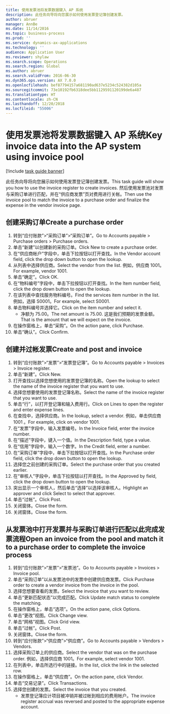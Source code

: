 ```yaml
---
title: 使用发票池将发票数据键入 AP 系统
description: 此任务向导将向您展示如何使用发票登记簿创建发票。
author: abruer
manager: AnnBe
ms.date: 11/14/2016
ms.topic: business-process
ms.prod: ''
ms.service: dynamics-ax-applications
ms.technology: ''
audience: Application User
ms.reviewer: shylaw
ms.search.scope: Operations
ms.search.region: Global
ms.author: abruer
ms.search.validFrom: 2016-06-30
ms.dyn365.ops.version: AX 7.0.0
ms.openlocfilehash: bef87794157a681190ad637e5234c524382d105a
ms.sourcegitcommit: 73e10192fb6318dee5bb1129591120199de6a487
ms.translationtype: HT
ms.contentlocale: zh-CN
ms.lasthandoff: 12/20/2018
ms.locfileid: "55006"
---
```

# <a name="key-invoice-data-into-the-ap-system-using-invoice-pool"></a><span data-ttu-id="b79a4-103">使用发票池将发票数据键入 AP 系统</span><span class="sxs-lookup"><span data-stu-id="b79a4-103">Key invoice data into the AP system using invoice pool</span></span>

[!include [task guide banner](../../includes/task-guide-banner.md)]

<span data-ttu-id="b79a4-104">此任务向导将向您展示如何使用发票登记簿创建发票。</span><span class="sxs-lookup"><span data-stu-id="b79a4-104">This task guide will show you how to use the invoice register to create invoices.</span></span>  <span data-ttu-id="b79a4-105">然后使用发票池对发票与采购订单进行匹配，并在“供应商发票”页对费用进行关帐。</span><span class="sxs-lookup"><span data-stu-id="b79a4-105">Then use the invoice pool to match the invoice to a purchase order and finalize the expense in the vendor invoice page.</span></span>


## <a name="create-a-purchase-order"></a><span data-ttu-id="b79a4-106">创建采购订单</span><span class="sxs-lookup"><span data-stu-id="b79a4-106">Create a purchase order</span></span>
1. <span data-ttu-id="b79a4-107">转到“应付账款”>“采购订单”>“采购订单”。</span><span class="sxs-lookup"><span data-stu-id="b79a4-107">Go to Accounts payable > Purchase orders > Purchase orders.</span></span>
2. <span data-ttu-id="b79a4-108">单击“新建”以创建新的采购订单。</span><span class="sxs-lookup"><span data-stu-id="b79a4-108">Click New to create a purchase order.</span></span>
3. <span data-ttu-id="b79a4-109">在“供应商帐户”字段中，单击下拉按钮以打开查找。</span><span class="sxs-lookup"><span data-stu-id="b79a4-109">In the Vendor account field, click the drop down button to open the lookup.</span></span>
4. <span data-ttu-id="b79a4-110">从列表中选择供应商。</span><span class="sxs-lookup"><span data-stu-id="b79a4-110">Select the vendor from the list.</span></span> <span data-ttu-id="b79a4-111">例如，供应商 1001。</span><span class="sxs-lookup"><span data-stu-id="b79a4-111">For example, vendor 1001.</span></span>
5. <span data-ttu-id="b79a4-112">单击“确定”。</span><span class="sxs-lookup"><span data-stu-id="b79a4-112">Click OK.</span></span>
6. <span data-ttu-id="b79a4-113">在“物料编号”字段中，单击下拉按钮以打开查找。</span><span class="sxs-lookup"><span data-stu-id="b79a4-113">In the Item number field, click the drop down button to open the lookup.</span></span>
7. <span data-ttu-id="b79a4-114">在该列表中查找服务物料编号。</span><span class="sxs-lookup"><span data-stu-id="b79a4-114">Find the services item number in the list.</span></span> <span data-ttu-id="b79a4-115">例如，选择 S0001。</span><span class="sxs-lookup"><span data-stu-id="b79a4-115">For example, select S0001.</span></span>
8. <span data-ttu-id="b79a4-116">单击物料编号并选择它。</span><span class="sxs-lookup"><span data-stu-id="b79a4-116">Click on the item number and select it.</span></span>
    * <span data-ttu-id="b79a4-117">净额为 75.00。</span><span class="sxs-lookup"><span data-stu-id="b79a4-117">The net amount is 75.00.</span></span>  <span data-ttu-id="b79a4-118">这是我们预期的发票金额。</span><span class="sxs-lookup"><span data-stu-id="b79a4-118">That is the amount that we will expect on the invoice.</span></span>  
9. <span data-ttu-id="b79a4-119">在操作窗格上，单击“采购”。</span><span class="sxs-lookup"><span data-stu-id="b79a4-119">On the action pane, click Purchase.</span></span>
10. <span data-ttu-id="b79a4-120">单击“确认”。</span><span class="sxs-lookup"><span data-stu-id="b79a4-120">Click Confirm.</span></span>

## <a name="create-and-post-and-invoice"></a><span data-ttu-id="b79a4-121">创建并过帐发票</span><span class="sxs-lookup"><span data-stu-id="b79a4-121">Create and post and invoice</span></span>
1. <span data-ttu-id="b79a4-122">转到“应付账款”>“发票”>“发票登记簿”。</span><span class="sxs-lookup"><span data-stu-id="b79a4-122">Go to Accounts payable > Invoices > Invoice register.</span></span>
2. <span data-ttu-id="b79a4-123">单击“新建”。</span><span class="sxs-lookup"><span data-stu-id="b79a4-123">Click New.</span></span>
3. <span data-ttu-id="b79a4-124">打开查找以选择您想使用的发票登记簿的名称。</span><span class="sxs-lookup"><span data-stu-id="b79a4-124">Open the lookup to select the name of the invoice register that you want to use.</span></span>
4. <span data-ttu-id="b79a4-125">选择您想要使用的发票登记簿名称。</span><span class="sxs-lookup"><span data-stu-id="b79a4-125">Select the name of the invoice register that you want to use.</span></span>
5. <span data-ttu-id="b79a4-126">单击“行”，以打开登记簿和输入费用行。</span><span class="sxs-lookup"><span data-stu-id="b79a4-126">Click on Lines to open the register and enter expense lines.</span></span>
6. <span data-ttu-id="b79a4-127">在查找中，选择供应商。</span><span class="sxs-lookup"><span data-stu-id="b79a4-127">In the lookup, select a vendor.</span></span> <span data-ttu-id="b79a4-128">例如，单击供应商 1001 。</span><span class="sxs-lookup"><span data-stu-id="b79a4-128">For example, click on vendor 1001.</span></span>
7. <span data-ttu-id="b79a4-129">在“发票”字段中，输入发票编号。</span><span class="sxs-lookup"><span data-stu-id="b79a4-129">In the Invoice field, enter the invoice number.</span></span>
8. <span data-ttu-id="b79a4-130">在“描述”字段中，键入一个值。</span><span class="sxs-lookup"><span data-stu-id="b79a4-130">In the Description field, type a value.</span></span>
9. <span data-ttu-id="b79a4-131">在“信用”字段中，输入一个数字。</span><span class="sxs-lookup"><span data-stu-id="b79a4-131">In the Credit field, enter a number.</span></span>
10. <span data-ttu-id="b79a4-132">在“采购订单”字段中，单击下拉按钮以打开查找。</span><span class="sxs-lookup"><span data-stu-id="b79a4-132">In the Purchase order field, click the drop down button to open the lookup.</span></span>
11. <span data-ttu-id="b79a4-133">选择您之前创建的采购订单。</span><span class="sxs-lookup"><span data-stu-id="b79a4-133">Select the purchase order that you created earlier.</span></span>
12. <span data-ttu-id="b79a4-134">在“审核人”字段中，单击下拉按钮以打开查找。</span><span class="sxs-lookup"><span data-stu-id="b79a4-134">In the Approved by field, click the drop down button to open the lookup.</span></span>
13. <span data-ttu-id="b79a4-135">突出显示一个审核人，然后单击“选择”以选择该审核人。</span><span class="sxs-lookup"><span data-stu-id="b79a4-135">Highlight an approver and click Select to select that approver.</span></span>
14. <span data-ttu-id="b79a4-136">单击“过帐”。</span><span class="sxs-lookup"><span data-stu-id="b79a4-136">Click Post.</span></span>
15. <span data-ttu-id="b79a4-137">关闭窗体。</span><span class="sxs-lookup"><span data-stu-id="b79a4-137">Close the form.</span></span>
16. <span data-ttu-id="b79a4-138">关闭窗体。</span><span class="sxs-lookup"><span data-stu-id="b79a4-138">Close the form.</span></span>

## <a name="open-an-invoice-from-the-pool-and-match-it-to-a-purchase-order-to-complete-the-invoice-process"></a><span data-ttu-id="b79a4-139">从发票池中打开发票并与采购订单进行匹配以此完成发票流程</span><span class="sxs-lookup"><span data-stu-id="b79a4-139">Open an invoice from the pool and match it to a purchase order to complete the invoice process</span></span>
1. <span data-ttu-id="b79a4-140">转到“应付账款”>“发票”>“发票池”。</span><span class="sxs-lookup"><span data-stu-id="b79a4-140">Go to Accounts payable > Invoices > Invoice pool.</span></span>
2. <span data-ttu-id="b79a4-141">单击“采购订单”以从发票池中的发票中创建供应商发票。</span><span class="sxs-lookup"><span data-stu-id="b79a4-141">Click Purchase order to create a vendor invoice from the invoice in the pool.</span></span>
3. <span data-ttu-id="b79a4-142">选择您想要查看的发票。</span><span class="sxs-lookup"><span data-stu-id="b79a4-142">Select the invoice that you want to review.</span></span>
4. <span data-ttu-id="b79a4-143">单击“更新匹配状态”以完成匹配。</span><span class="sxs-lookup"><span data-stu-id="b79a4-143">Click Update match status to complete the matching.</span></span>
5. <span data-ttu-id="b79a4-144">在操作窗格上，单击“选项”。</span><span class="sxs-lookup"><span data-stu-id="b79a4-144">On the action pane, click Options.</span></span>
6. <span data-ttu-id="b79a4-145">单击“更改”视图。</span><span class="sxs-lookup"><span data-stu-id="b79a4-145">Click Change view.</span></span>
7. <span data-ttu-id="b79a4-146">单击“网格”视图。</span><span class="sxs-lookup"><span data-stu-id="b79a4-146">Click Grid view.</span></span>
8. <span data-ttu-id="b79a4-147">单击“过帐”。</span><span class="sxs-lookup"><span data-stu-id="b79a4-147">Click Post.</span></span>
9. <span data-ttu-id="b79a4-148">关闭窗体。</span><span class="sxs-lookup"><span data-stu-id="b79a4-148">Close the form.</span></span>
10. <span data-ttu-id="b79a4-149">转到“应付账款”>“供应商”>“供应商”。</span><span class="sxs-lookup"><span data-stu-id="b79a4-149">Go to Accounts payable > Vendors > Vendors.</span></span>
11. <span data-ttu-id="b79a4-150">选择采购订单上的供应商。</span><span class="sxs-lookup"><span data-stu-id="b79a4-150">Select the vendor that was on the purchase order.</span></span> <span data-ttu-id="b79a4-151">例如，选择供应商 1001。</span><span class="sxs-lookup"><span data-stu-id="b79a4-151">For example, select vendor 1001.</span></span>
12. <span data-ttu-id="b79a4-152">在列表中，单击所选行中的链接。</span><span class="sxs-lookup"><span data-stu-id="b79a4-152">In the list, click the link in the selected row.</span></span>
13. <span data-ttu-id="b79a4-153">在操作窗格上，单击“供应商”。</span><span class="sxs-lookup"><span data-stu-id="b79a4-153">On the action pane, click Vendor.</span></span>
14. <span data-ttu-id="b79a4-154">单击“交易记录”。</span><span class="sxs-lookup"><span data-stu-id="b79a4-154">Click Transactions.</span></span>
15. <span data-ttu-id="b79a4-155">选择您创建的发票。</span><span class="sxs-lookup"><span data-stu-id="b79a4-155">Select the invoice that you created.</span></span>
    * <span data-ttu-id="b79a4-156">发票登记簿应计项目被冲销并被过帐到相应的费用帐户。</span><span class="sxs-lookup"><span data-stu-id="b79a4-156">The invoice register accrual was reversed and posted to the appropriate expense account.</span></span>  

